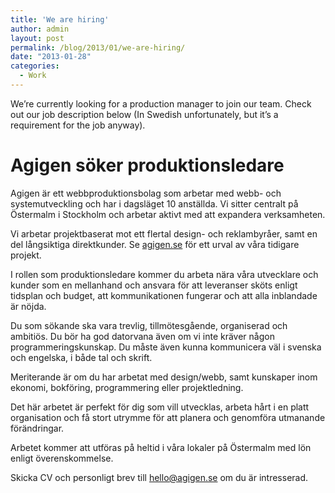 ```yaml
---
title: 'We are hiring'
author: admin
layout: post
permalink: /blog/2013/01/we-are-hiring/
date: "2013-01-28"
categories:
  - Work
---
```

We&#8217;re currently looking for a production manager to join our team. Check out our job description below (In Swedish unfortunately, but it&#8217;s a requirement for the job anyway).

<!--more-->

# Agigen söker produktionsledare

Agigen är ett webbproduktionsbolag som arbetar med webb- och systemutveckling och har i dagsläget 10 anställda. Vi sitter centralt på Östermalm i Stockholm och arbetar aktivt med att expandera verksamheten.

Vi arbetar projektbaserat mot ett flertal design- och reklambyråer, samt en del långsiktiga direktkunder. Se [agigen.se][1] för ett urval av våra tidigare projekt.

I rollen som produktionsledare kommer du arbeta nära våra utvecklare och kunder som en mellanhand och ansvara för att leveranser sköts enligt tidsplan och budget, att kommunikationen fungerar och att alla inblandade är nöjda.

Du som sökande ska vara trevlig, tillmötesgående, organiserad och ambitiös. Du bör ha god datorvana även om vi inte kräver någon programmeringskunskap. Du måste även kunna kommunicera väl i svenska och engelska, i både tal och skrift.

Meriterande är om du har arbetat med design/webb, samt kunskaper inom ekonomi, bokföring, programmering eller projektledning.

Det här arbetet är perfekt för dig som vill utvecklas, arbeta hårt i en platt organisation och få stort utrymme för att planera och genomföra utmanande förändringar.

Arbetet kommer att utföras på heltid i våra lokaler på Östermalm med lön enligt överenskommelse.

Skicka CV och personligt brev till hello@agigen.se om du är intresserad.

 [1]: http://agigen.se

